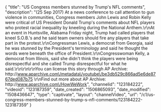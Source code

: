 {
    "title": "US Congress members stunned by Trump's NFL comments",
    "description": "(25 Sep 2017) At a news conference to call attention to gun violence in communities, Congress members John Lewis and Robin Kelly were critical of US President Donald Trump's comments about NFL players who protest racial inequality by kneeling during the National Anthem.\r\nAt an event in Huntsville, Alabama Friday night, Trump had called players that kneel S.O.B.'s and he said team owners should fire any players that take part in the protest.\r\nCongressman Lewis, a democrat from Georgia, said he was stunned by the President's terminology and said he thought the words were beneath the office of President.\r\nCongresswoman Kelly, a democrat from Illinois, said she didn't think the players were being disrespectful and she called Trump disrespectful for what he said.\r\n\r\n\r\nYou can license this story through AP Archive: http:\/\/www.aparchive.com\/metadata\/youtube\/be3db529c866ad5e6de8767ded087b75 \r\nFind out more about AP Archive: http:\/\/www.aparchive.com\/HowWeWork",
    "channelid": "123184222",
    "videoid": "123187359",
    "date_created": "1506865093",
    "date_modified": "1508436647",
    "type": "captivate",
    "layout": "channelVideo",
    "url": "\/c1\/us-congress-members-stunned-by-trump-s-nfl-comments\/123184222-123187359"
}